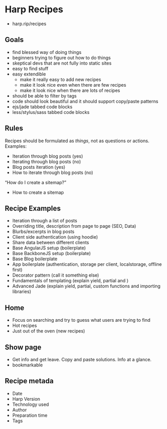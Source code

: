 # Harp Recipes

- harp.rip/recipes

## Goals
- find blessed way of doing things
- beginners trying to figure out how to do things
- skeptical devs that are not fully into static sites
- easy to find stuff
- easy extendible
  - make it really easy to add new recipes
  - make it look nice even when there are few recipes
  - make it look nice when there are lots of recipes
- should be able to filter by tags
- code should look beautiful and it should support copy/paste patterns
- ejs/jade tabbed code blocks
- less/stylus/sass tabbed code blocks

## Rules

Recipes should be formulated as _things_, not as questions or actions. Examples:

- Iteration through blog posts (yes)
- Iterating through blog posts (no)
- Blog posts iteration (yes)
- How to iterate through blog posts (no)

“How do I create a sitemap?”
- How to create a sitemap 

## Recipe Examples

- Iteration through a list of posts
- Overriding title, description from page to page (SEO, Data)
- Blurbs/excerpts in blog posts
- Client side authentication (using hoodie)
- Share data between different clients
- Base AngularJS setup (boilerplate)
- Base BackboneJS setup (boilerplate)
- Base Blog boilerplate
- App boilerplate (authentication, storage per client, localstorage, offline first)
- Decorator pattern (call it something else)
- Fundamentals of templating (explain yield, partial and )
- Advanced Jade (explain yield, partial, custom functions and importing libraries)

## Home
- Focus on searching and try to guess what users are trying to find
- Hot recipes
- Just out of the oven (new recipes)

## Show page
- Get info and get leave. Copy and paste solutions. Info at a glance.
- bookmarkable

## Recipe metada
- Date
- Harp Version
- Technology used
- Author
- Preparation time
- Tags